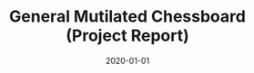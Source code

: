 ---
title: "General Mutilated Chessboard (Project Report)"
collection: publications
permalink: /publication/general-mutilated-chessboard
date: 2020-01-01
paperurl: '/files/pdf/gmc.pdf'
link: 'https://github.com/actuallysoham/GeneralMutilatedChessboard/blob/master/Project%20Report.pdf'
github: 'https://github.com/actuallysoham/GeneralMutilatedChessboard'
citation: '<b>Soham De</b>, Nishant Mahesh, Parul Joshi, Siddhartha Prabhakar, Goutam Paul. 2020.'
---